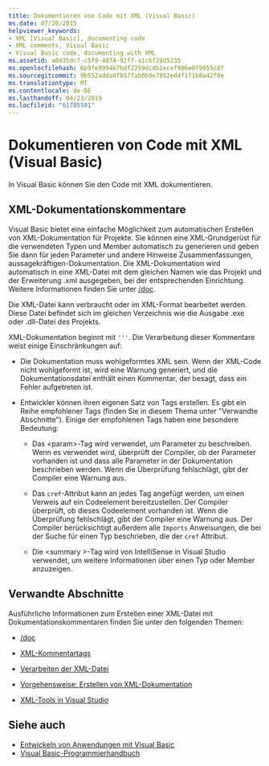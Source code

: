 ```yaml
---
title: Dokumentieren von Code mit XML (Visual Basic)
ms.date: 07/20/2015
helpviewer_keywords:
- XML [Visual Basic], documenting code
- XML comments, Visual Basic
- Visual Basic code, documenting with XML
ms.assetid: a0d35dc7-c5f9-4d74-92ff-a1c6f28d5235
ms.openlocfilehash: 6b9fe9994b7bdf2259dcdb1ecef906e0f9955c8f
ms.sourcegitcommit: 9b552addadfb57fab0b9e7852ed4f1f1b8a42f8e
ms.translationtype: MT
ms.contentlocale: de-DE
ms.lasthandoff: 04/23/2019
ms.locfileid: "61785501"
---
```

# <a name="documenting-your-code-with-xml-visual-basic"></a>Dokumentieren von Code mit XML (Visual Basic)

In Visual Basic können Sie den Code mit XML dokumentieren.

## <a name="xml-documentation-comments"></a>XML-Dokumentationskommentare

Visual Basic bietet eine einfache Möglichkeit zum automatischen Erstellen von XML-Dokumentation für Projekte. Sie können eine XML-Grundgerüst für die verwendeten Typen und Member automatisch zu generieren und geben Sie dann für jeden Parameter und andere Hinweise Zusammenfassungen, aussagekräftigen-Dokumentation. Die XML-Dokumentation wird automatisch in eine XML-Datei mit dem gleichen Namen wie das Projekt und der Erweiterung .xml ausgegeben, bei der entsprechenden Einrichtung. Weitere Informationen finden Sie unter [/doc](../../../visual-basic/reference/command-line-compiler/doc.md).

Die XML-Datei kann verbraucht oder im XML-Format bearbeitet werden. Diese Datei befindet sich im gleichen Verzeichnis wie die Ausgabe .exe oder .dll-Datei des Projekts.

XML-Dokumentation beginnt mit `'''`. Die Verarbeitung dieser Kommentare weist einige Einschränkungen auf:

- Die Dokumentation muss wohlgeformtes XML sein. Wenn der XML-Code nicht wohlgeformt ist, wird eine Warnung generiert, und die Dokumentationsdatei enthält einen Kommentar, der besagt, dass ein Fehler aufgetreten ist.

- Entwickler können ihren eigenen Satz von Tags erstellen. Es gibt ein Reihe empfohlener Tags (finden Sie in diesem Thema unter "Verwandte Abschnitte"). Einige der empfohlenen Tags haben eine besondere Bedeutung:

  - Das \<param>-Tag wird verwendet, um Parameter zu beschreiben. Wenn es verwendet wird, überprüft der Compiler, ob der Parameter vorhanden ist und dass alle Parameter in der Dokumentation beschrieben werden. Wenn die Überprüfung fehlschlägt, gibt der Compiler eine Warnung aus.

  - Das `cref`-Attribut kann an jedes Tag angefügt werden, um einen Verweis auf ein Codeelement bereitzustellen. Der Compiler überprüft, ob dieses Codeelement vorhanden ist. Wenn die Überprüfung fehlschlägt, gibt der Compiler eine Warnung aus. Der Compiler berücksichtigt außerdem alle `Imports` Anweisungen, die bei der Suche für einen Typ beschrieben, die der `cref` Attribut.

  - Die \<summary >-Tag wird von IntelliSense in Visual Studio verwendet, um weitere Informationen über einen Typ oder Member anzuzeigen.

## <a name="related-sections"></a>Verwandte Abschnitte

Ausführliche Informationen zum Erstellen einer XML-Datei mit Dokumentationskommentaren finden Sie unter den folgenden Themen:

- [/doc](../../../visual-basic/reference/command-line-compiler/doc.md)

- [XML-Kommentartags](../../../visual-basic/language-reference/xmldoc/index.md)

- [Verarbeiten der XML-Datei](../../../visual-basic/programming-guide/program-structure/processing-the-xml-file.md)

- [Vorgehensweise: Erstellen von XML-Dokumentation](../../../visual-basic/programming-guide/program-structure/how-to-create-xml-documentation.md)

- [XML-Tools in Visual Studio](/visualstudio/xml-tools/xml-tools-in-visual-studio)

## <a name="see-also"></a>Siehe auch

- [Entwickeln von Anwendungen mit Visual Basic](../../../visual-basic/developing-apps/index.md)
- [Visual Basic-Programmierhandbuch](../../../visual-basic/programming-guide/index.md)
